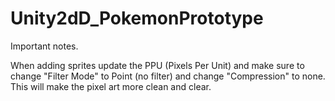 # Unity2dD_PokemonPrototype

Important notes.

When adding sprites update the PPU (Pixels Per Unit) and make sure to change "Filter Mode" to Point (no filter) and change "Compression" to none. 
This will make the pixel art more clean and clear.
